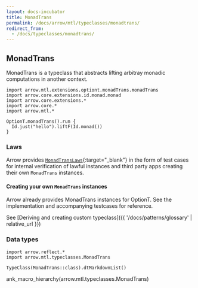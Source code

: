 ```yaml
---
layout: docs-incubator
title: MonadTrans
permalink: /docs/arrow/mtl/typeclasses/monadtrans/
redirect_from:
  - /docs/typeclasses/monadtrans/
---
```


## MonadTrans

MonadTrans is a typeclass that abstracts lifting arbitray monadic computations in another context.

```kotlin:ank
import arrow.mtl.extensions.optiont.monadTrans.monadTrans
import arrow.core.extensions.id.monad.monad
import arrow.core.extensions.*
import arrow.core.*
import arrow.mtl.*

OptionT.monadTrans().run {
  Id.just("hello").liftF(Id.monad())
}
```

### Laws

Arrow provides [`MonadTransLaws`][laws_source]{:target="_blank"} in the form of test cases for internal 
verification of lawful instances and third party apps creating their own `MonadTrans` instances.

#### Creating your own `MonadTrans` instances

Arrow already provides MonadTrans instances for OptionT. See the implementation
and accompanying testcases for reference.

See [Deriving and creating custom typeclass]({{ '/docs/patterns/glossary' | relative_url }})

### Data types

```kotlin:ank:replace
import arrow.reflect.*
import arrow.mtl.typeclasses.MonadTrans

TypeClass(MonadTrans::class).dtMarkdownList()
```

ank_macro_hierarchy(arrow.mtl.typeclasses.MonadTrans)

[laws_source]: https://github.com/arrow-kt/arrow/blob/master/modules/core/arrow-test/src/main/kotlin/arrow/test/laws/MonadTransLaws.kt
